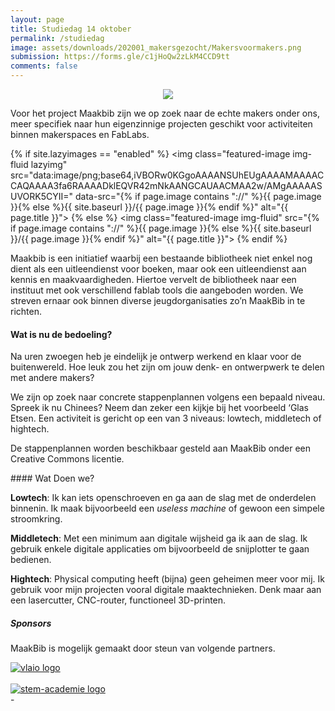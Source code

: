 ```yaml
---
layout: page
title: Studiedag 14 oktober
permalink: /studiedag
image: assets/downloads/202001_makersgezocht/Makersvoormakers.png
submission: https://forms.gle/c1jHoQw2zLkM4CCD9tt
comments: false
---
```



<div class="row justify-content-between">
<div class="col-md-8 pr-5" markdown="1">

<div style="text-align: center">
<a href="https://forms.gle/c1jHoQw2zLkM4CCD9tt"><img src="{{ site.baseurl }}/assets/images/submit.svg"></a>
</div>

Voor het project Maakbib zijn we op zoek naar de echte makers onder ons, meer specifiek naar hun eigenzinnige projecten geschikt voor activiteiten binnen makerspaces en FabLabs. 

{% if site.lazyimages == "enabled" %}
<img class="featured-image img-fluid lazyimg" src="data:image/png;base64,iVBORw0KGgoAAAANSUhEUgAAAAMAAAACCAQAAAA3fa6RAAAADklEQVR42mNkAANGCAUAACMAA2w/AMgAAAAASUVORK5CYII=" data-src="{% if page.image contains "://" %}{{ page.image }}{% else %}{{ site.baseurl }}/{{ page.image }}{% endif %}" alt="{{ page.title }}">
{% else %}
<img class="featured-image img-fluid" src="{% if page.image contains "://" %}{{ page.image }}{% else %}{{ site.baseurl }}/{{ page.image }}{% endif %}" alt="{{ page.title }}">
{% endif %}
            

Maakbib is een initiatief waarbij een bestaande bibliotheek niet enkel nog dient als een uitleendienst voor boeken, maar ook een uitleendienst aan kennis en maakvaardigheden. Hiertoe vervelt de bibliotheek naar een instituut met ook verschillend fablab tools die aangeboden worden. We streven ernaar ook binnen diverse jeugdorganisaties zo’n MaakBib in te richten.


#### Wat is nu de bedoeling?

Na uren zwoegen heb je eindelijk je ontwerp werkend en klaar voor de buitenwereld. Hoe leuk zou het zijn om jouw denk- en ontwerpwerk te delen met andere makers? 

We zijn op zoek naar concrete stappenplannen volgens een bepaald niveau. Spreek ik nu Chinees? Neem dan zeker een kijkje bij het voorbeeld ‘Glas Etsen. Een activiteit is gericht op een van 3 niveaus: lowtech, middletech of hightech. 

De stappenplannen worden beschikbaar gesteld aan MaakBib onder een Creative Commons licentie.

<div class="border_boxmaakbib02_img" markdown="1">
#### Wat Doen we? 

__Lowtech__: Ik kan iets openschroeven en ga aan de slag met de onderdelen binnenin. Ik maak bijvoorbeeld een _useless machine_ of gewoon een simpele stroomkring. 

__Middletech__: Met een minimum aan digitale wijsheid ga ik aan de slag. Ik gebruik enkele digitale applicaties om bijvoorbeeld de snijplotter te gaan bedienen. 

__Hightech__: Physical computing heeft (bijna) geen geheimen meer voor mij. Ik gebruik voor mijn projecten vooral digitale maaktechnieken. Denk maar aan een lasercutter, CNC-router, functioneel 3D-printen.
</div>

<h5>Sponsors</h5>

<p>MaakBib is mogelijk gemaakt door steun van volgende partners.
  <!--a target="_blank" href="https://github.com/wowthemesnet/mediumish-theme-jekyll">Mediumish <i class="fab fa-github"></i></a--> </p>
<a target="_blank" href="http://vlaio.be"><img class="shadow-lg" src="{{site.baseurl}}/assets/images/sponsors/vlaio.png" alt="vlaio logo" /></a>
<br />
<br />
<a target="_blank" href="http://stem-academie.be"><img class="shadow-lg" src="{{site.baseurl}}/assets/images/sponsors/logoSTEMAcademie.png" alt="stem-academie logo" /></a>

</div>
</div>-</div>
